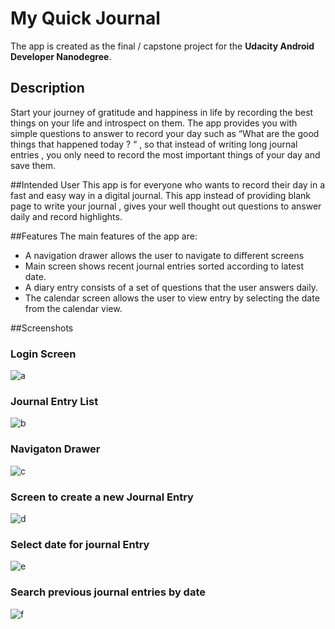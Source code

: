 # My Quick Journal

The app is created as the final / capstone project for the **Udacity Android Developer Nanodegree**.

## Description
Start your journey of gratitude and happiness in life by recording the best things on your life and
introspect on them. The app provides you with simple questions to answer to record your day
such as “What are the good things that happened today ? “ , so that instead of writing long
journal entries , you only need to record the most important things of your day and save them.



##Intended User
This app is for everyone who wants to record their day in a fast and easy way in a digital journal.
This app instead of providing blank page to write your journal , gives your well thought out
questions to answer daily and record highlights.


##Features
The main features of the app are:
* A navigation drawer allows the user to navigate to different screens
* Main screen shows recent journal entries sorted according to latest date.
* A diary entry consists of a set of questions that the user answers daily.
* The calendar screen allows the user to view entry by selecting the date from the
calendar view.


##Screenshots

### Login Screen
![a](https://cloud.githubusercontent.com/assets/6179888/20642692/a488cb3e-b43b-11e6-94d3-3bc925aab08f.png)

### Journal Entry List
![b](https://cloud.githubusercontent.com/assets/6179888/20642697/a5461dec-b43b-11e6-9650-7a08f7f32ccf.png)

### Navigaton Drawer
![c](https://cloud.githubusercontent.com/assets/6179888/20642693/a4ea16aa-b43b-11e6-8344-80c6bea43b5f.png)

### Screen to create a new Journal Entry
![d](https://cloud.githubusercontent.com/assets/6179888/20642695/a4f17df0-b43b-11e6-8d95-cb82c8d05624.png)

### Select date for journal Entry
![e](https://cloud.githubusercontent.com/assets/6179888/20642694/a4f0fed4-b43b-11e6-899c-f6f03f50830b.png)

### Search previous journal entries by date
![f](https://cloud.githubusercontent.com/assets/6179888/20642696/a4f50ac4-b43b-11e6-8d83-b42b7a5cca0c.png)
